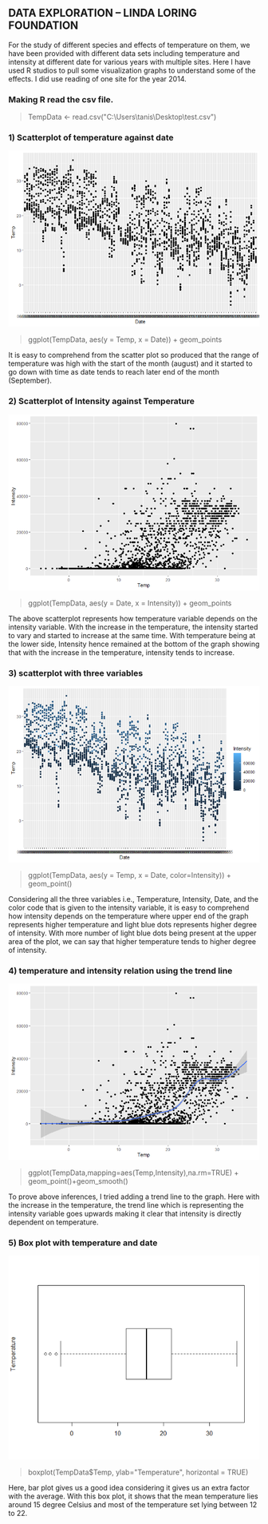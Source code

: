 ## DATA EXPLORATION – LINDA LORING FOUNDATION
For the study of different species and effects of temperature on them, we have been provided with different data sets including temperature and intensity at different date for various years with multiple sites. Here I have used R studios to pull some visualization graphs to understand some of the effects. I did use reading of one site for the year 2014.
### Making R read the csv file.
>TempData <- read.csv("C:\\Users\\tanis\\Desktop\\test.csv")

 ### 1) Scatterplot of temperature against date
![](https://github.com/rtanishkreddy/DataToDecision/blob/master/DataExplorationFiles/scatter_date_temp.png)
>ggplot(TempData, aes(y = Temp, x = Date)) + geom_points

It is easy to comprehend from the scatter plot so produced that the range of temperature was high with the start of the month (august) and it started to go down with time as date tends to reach later end of the month (September).
### 2) Scatterplot of Intensity against Temperature
![](https://github.com/rtanishkreddy/DataToDecision/blob/master/DataExplorationFiles/scatter_int_temp.png)
>ggplot(TempData, aes(y = Date, x = Intensity)) + geom_points

The above scatterplot represents how temperature variable depends on the intensity variable. With the increase in the temperature, the intensity started to vary and started to increase at the same time. With temperature being at the lower side, Intensity hence remained at the bottom of the graph showing that with the increase in the temperature, intensity tends to increase.
### 3) scatterplot with three variables 
![](https://github.com/rtanishkreddy/DataToDecision/blob/master/DataExplorationFiles/color_scatter_threevar.png)
>ggplot(TempData, aes(y = Temp, x = Date, color=Intensity)) + geom_point()

Considering all the three variables i.e., Temperature, Intensity, Date, and the color code that is given to the intensity variable, it is easy to comprehend how intensity depends on the temperature where upper end of the graph represents higher temperature and light blue dots represents higher degree of intensity. With more number of light blue dots being present at the upper area of the plot, we can say that higher temperature tends to higher degree of intensity.
### 4) temperature and intensity relation using the trend line

![](https://github.com/rtanishkreddy/DataToDecision/blob/master/DataExplorationFiles/temp_intesity_trend.png)
>ggplot(TempData,mapping=aes(Temp,Intensity),na.rm=TRUE) + geom_point()+geom_smooth()

To prove above inferences, I tried adding a trend line to the graph. Here with the increase in the temperature, the trend line which is representing the intensity variable goes upwards making it clear that intensity is directly dependent on temperature.
### 5)  Box plot with temperature and date

![](https://github.com/rtanishkreddy/DataToDecision/blob/master/DataExplorationFiles/boxplot.png)
>boxplot(TempData$Temp, ylab="Temperature", horizontal = TRUE)

Here, bar plot gives us a good idea considering it gives us an extra factor with the average. With this box plot, it shows that the mean temperature lies around 15 degree Celsius and most of the temperature set lying between 12 to 22.
